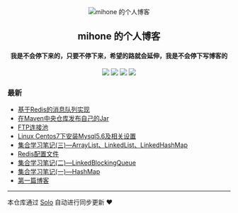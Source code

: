 <p align="center"><img alt="mihone 的个人博客" src="https://i.loli.net/2019/10/10/EefT6CgDu7KHYlO.jpg"></p><h2 align="center">
mihone 的个人博客
</h2>

<h4 align="center">我是不会停下来的，只要不停下来，希望的路就会延伸，我是不会停下写博客的</h4>
<p align="center"><a title="mihone 的个人博客" target="_blank" href="https://github.com/mihone/solo-blog"><img src="https://img.shields.io/github/last-commit/mihone/solo-blog.svg?style=flat-square&color=FF9900"></a>
<a title="GitHub repo size in bytes" target="_blank" href="https://github.com/mihone/solo-blog"><img src="https://img.shields.io/github/repo-size/mihone/solo-blog.svg?style=flat-square"></a>
<a title="Solo Version" target="_blank" href="https://github.com/b3log/solo/releases"><img src="https://img.shields.io/badge/solo-3.6.5-f1e05a.svg?style=flat-square&color=blueviolet"></a>
<a title="Hits" target="_blank" href="https://github.com/b3log/hits"><img src="https://hits.b3log.org/mihone/solo-blog.svg"></a></p>

### 最新

* [基于Redis的消息队列实现](https://blog.mihone.site/articles/2019/10/10/1570709998541.html)
* [在Maven中央仓库发布自己的Jar](https://blog.mihone.site/articles/2019/10/10/1570709926517.html)
* [FTP连接池](https://blog.mihone.site/articles/2019/10/10/1570709826701.html)
* [Linux Centos7下安装Mysql5.6及相关设置](https://blog.mihone.site/articles/2019/10/10/1570709587797.html)
* [集合学习笔记(三)—ArrayList、LinkedList、LinkedHashMap](https://blog.mihone.site/articles/2019/10/10/1570709218946.html)
* [Redis配置文件](https://blog.mihone.site/articles/2019/10/10/1570708779463.html)
* [集合学习笔记(二)—LinkedBlockingQueue](https://blog.mihone.site/articles/2019/10/10/1570708543427.html)
* [集合学习笔记(一)—HashMap](https://blog.mihone.site/articles/2019/10/10/1570664051457.html)
* [第一篇博客](https://blog.mihone.site/articles/2019/10/10/1570663828106.html)



---

本仓库通过 [Solo](https://github.com/b3log/solo) 自动进行同步更新 ❤️ 